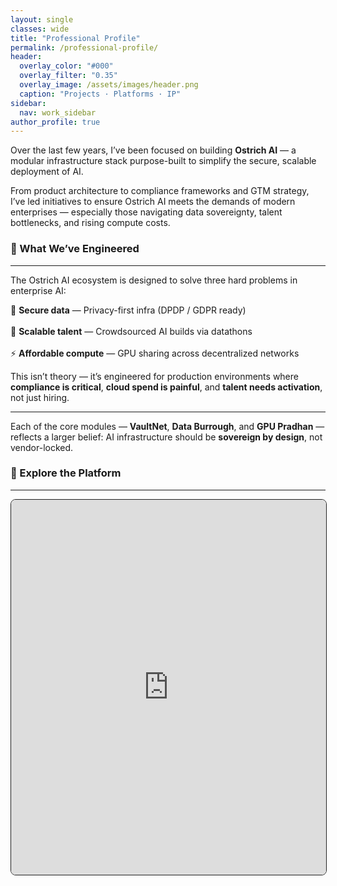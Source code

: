 ```yaml
---
layout: single
classes: wide
title: "Professional Profile"
permalink: /professional-profile/
header:
  overlay_color: "#000"
  overlay_filter: "0.35"
  overlay_image: /assets/images/header.png
  caption: "Projects · Platforms · IP"
sidebar:
  nav: work_sidebar
author_profile: true
---
```


Over the last few years, I’ve been focused on building **Ostrich AI** — a modular infrastructure stack purpose-built to simplify the secure, scalable deployment of AI.

From product architecture to compliance frameworks and GTM strategy, I’ve led initiatives to ensure Ostrich AI meets the demands of modern enterprises — especially those navigating data sovereignty, talent bottlenecks, and rising compute costs.

### 🧠 What We’ve Engineered
---

The Ostrich AI ecosystem is designed to solve three hard problems in enterprise AI:

🔐 **Secure data** — Privacy-first infra (DPDP / GDPR ready)<br>  
🤝 **Scalable talent** — Crowdsourced AI builds via datathons<br>  
⚡ **Affordable compute** — GPU sharing across decentralized networks<br>  

This isn’t theory — it’s engineered for production environments where **compliance is critical**, **cloud spend is painful**, and **talent needs activation**, not just hiring.

---

Each of the core modules — **VaultNet**, **Data Burrough**, and **GPU Pradhan** — reflects a larger belief: AI infrastructure should be **sovereign by design**, not vendor-locked.

### 🧭 Explore the Platform
---

<iframe src="https://ostrich-ai.com" width="100%" height="600" frameborder="0" style="border:1px solid #222; border-radius:8px;" allowfullscreen title="Ostrich AI Website"></iframe>
